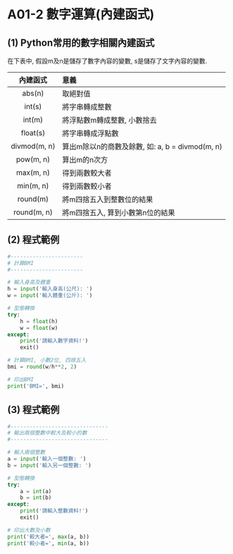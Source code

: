 # A01-2 數字運算(內建函式)


## (1) Python常用的數字相關內建函式

在下表中, 假設m及n是儲存了數字內容的變數, s是儲存了文字內容的變數.

| 內建函式 | 意義 |
|:---------:|:------|
| abs(n) | 取絕對值 |
| int(s) | 將字串轉成整數 |
| int(m) | 將浮點數m轉成整數, 小數捨去 |
| float(s) | 將字串轉成浮點數 |
| divmod(m, n) | 算出m除以n的商數及餘數, 如: a, b = divmod(m, n)  |
|pow(m, n) | 算出m的n次方  |
|max(m, n)  | 得到兩數較大者  |
|min(m, n) | 得到兩數較小者  |
|round(m) | 將m四捨五入到整數位的結果  |
|round(m, n) | 將m四捨五入, 算到小數第n位的結果  |


## (2) 程式範例
``` python
#-----------------------
# 計算BMI
#-----------------------

# 輸入身高及體重
h = input('輸入身高(公尺): ')
w = input('輸入體重(公斤): ')

# 型態轉換
try:
    h = float(h)
    w = float(w)
except:
    print('請輸入數字資料!')
    exit()

# 計算BMI, 小數2位, 四捨五入
bmi = round(w/h**2, 2)

# 印出BMI
print('BMI=', bmi)
```


## (3) 程式範例
``` python
#-------------------------------
# 輸出兩個整數中較大及較小的數
#-------------------------------

# 輸入兩個整數
a = input('輸入一個整數: ')
b = input('輸入另一個整數: ')

# 型態轉換
try:
    a = int(a)
    b = int(b)
except:
    print('請輸入整數資料!')
    exit()

# 印出大數及小數
print('較大者=', max(a, b))
print('較小者=', min(a, b))
```
